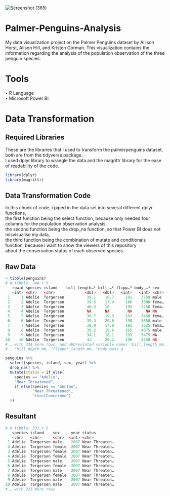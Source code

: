 ![Screenshot (365)](https://user-images.githubusercontent.com/102712597/194695224-43a37b3a-2316-4295-8bb8-7cf07ca56f87.png)


# Palmer-Penguins-Analysis
My data visualization project on the Palmer Penguins dataset by Allison Horst, Alison Hill, and Kristen Gorman. This visualization contains the information regarding the analysis of the population observation of the three penguin species.

# Tools
• R Language <br>
• Microsoft Power BI

# Data Transformation

## Required Libraries
These are the libraries that i used to transform the palmerpenguins dataset, both are from the tidyverse package. <br>
I used dplyr library to wrangle the data and the magrittr library for the ease of readability of the code.

```r
library(dplyr)
library(magrittr)
```

## Data Transformation Code
In this chunk of code, i piped in the data set into several different dplyr functions, <br>
the first function being the select function, because only needed four columns for the population observation analysis, <br>
the second function being the drop_na function, so that Power BI does not misvisualise my data, <br>
the third function being the combination of mutate and conditionals function, because i want to show the viewers of this repository <br>
about the conservation status of each observed species.

## Raw Data
```r
> tibble(penguins)
# A tibble: 344 × 9
   rowid species island    bill_length…¹ bill_…² flipp…³ body_…⁴ sex    year
   <int> <chr>   <chr>             <dbl>   <dbl>   <int>   <int> <chr> <int>
 1     1 Adelie  Torgersen          39.1    18.7     181    3750 male   2007
 2     2 Adelie  Torgersen          39.5    17.4     186    3800 fema…  2007
 3     3 Adelie  Torgersen          40.3    18       195    3250 fema…  2007
 4     4 Adelie  Torgersen          NA      NA        NA      NA NA     2007
 5     5 Adelie  Torgersen          36.7    19.3     193    3450 fema…  2007
 6     6 Adelie  Torgersen          39.3    20.6     190    3650 male   2007
 7     7 Adelie  Torgersen          38.9    17.8     181    3625 fema…  2007
 8     8 Adelie  Torgersen          39.2    19.6     195    4675 male   2007
 9     9 Adelie  Torgersen          34.1    18.1     193    3475 NA     2007
10    10 Adelie  Torgersen          42      20.2     190    4250 NA     2007
# … with 334 more rows, and abbreviated variable names ¹​bill_length_mm,
#   ²​bill_depth_mm, ³​flipper_length_mm, ⁴​body_mass_g
```

```r
penguins %>%
  select(species, island, sex, year) %>%
  drop_na() %>%
  mutate(status = if_else(
    species == "Adelie",
    "Near Threatened",
    if_else(species == "Gentoo",
            "Near Threatened",
            "LeastConcerned")
  )) 
```
## Resultant
```r
# A tibble: 333 × 5
   species island    sex     year status        
   <chr>   <chr>     <chr>  <int> <chr>         
 1 Adelie  Torgersen male    2007 Near Threaten…
 2 Adelie  Torgersen female  2007 Near Threaten…
 3 Adelie  Torgersen female  2007 Near Threaten…
 4 Adelie  Torgersen female  2007 Near Threaten…
 5 Adelie  Torgersen male    2007 Near Threaten…
 6 Adelie  Torgersen female  2007 Near Threaten…
 7 Adelie  Torgersen male    2007 Near Threaten…
 8 Adelie  Torgersen female  2007 Near Threaten…
 9 Adelie  Torgersen male    2007 Near Threaten…
10 Adelie  Torgersen male    2007 Near Threaten…
# … with 323 more rows
```


